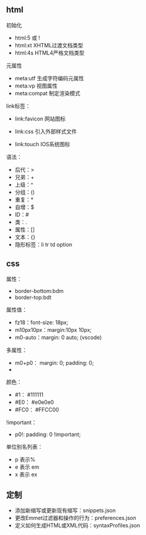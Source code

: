 ## html

初始化

- html:5 或 ! 
- html:xt XHTML过渡文档类型
- html:4s HTML4严格文档类型

元属性

- meta:utf 生成字符编码元属性
- meta:vp 视图属性
- meta:compat 制定渲染模式

link标签：

- link:favicon 网站图标

- link:css 引入外部样式文件
- link:touch IOS系统图标

语法：

- 后代：>
- 兄弟：+
- 上级：^
- 分组：()
- 重复：*
- 自增：$
- ID：#
- 类：.
- 属性：[]
- 文本：{}
- 隐形标签：li tr td option

## css

属性：

- border-bottom:bdm
- border-top:bdt

属性值：

- fz18：font-size: 18px;
- m10px10px：margin:10px 10px;
- m0-auto：margin: 0 auto; (vscode)

多属性：

- m0+p0： margin: 0; padding: 0;
- 

颜色：

- \#1： #111111
- \#E0： #e0e0e0
- \#FC0： #FFCC00

!important：

-  p0!: padding: 0 !important;

单位别名列表：

- p 表示%
- e 表示 em
- x 表示 ex

## 定制

- 添加新缩写或更新现有缩写：snippets.json
- 更改Emmet过滤器和操作的行为：preferences.json
- 定义如何生成HTML或XML代码：syntaxProfiles.json